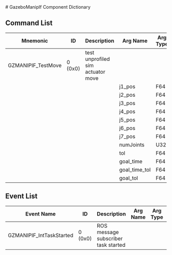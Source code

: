 <title>GazeboManipIf Component Dictionary</title>
# GazeboManipIf Component Dictionary


## Command List

|Mnemonic|ID|Description|Arg Name|Arg Type|Comment
|---|---|---|---|---|---|
|GZMANIPIF_TestMove|0 (0x0)|test unprofiled sim actuator move| | |   
| | | |j1_pos|F64||                    
| | | |j2_pos|F64||                    
| | | |j3_pos|F64||                    
| | | |j4_pos|F64||                    
| | | |j5_pos|F64||                    
| | | |j6_pos|F64||                    
| | | |j7_pos|F64||                    
| | | |numJoints|U32||                    
| | | |tol|F64||                    
| | | |goal_time|F64||                    
| | | |goal_time_tol|F64||                    
| | | |goal_tol|F64||                    


## Event List

|Event Name|ID|Description|Arg Name|Arg Type|Arg Size|Description
|---|---|---|---|---|---|---|
|GZMANIPIF_IntTaskStarted|0 (0x0)|ROS message subscriber task started| | | | |
